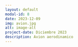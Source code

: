 ```yaml
---
layout: default
modal-id: 8
date: 2023-12-09
img: avion.jpg
alt: image-alt
project-date: Diciembre 2023
description: Avion aerodinamico
---
```


